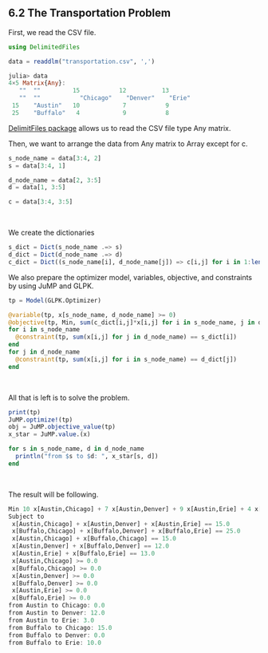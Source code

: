 ## 6.2 The Transportation Problem  

First, we read the CSV file.  
```julia
using DelimitedFiles

data = readdlm("transportation.csv", ',')
```
```julia
julia> data
4×5 Matrix{Any}:
   ""  ""         15           12          13
   ""  ""           "Chicago"    "Denver"    "Erie"
 15    "Austin"   10            7           9
 25    "Buffalo"   4            9           8
```
[DelimitFiles package](https://docs.julialang.org/en/v1/stdlib/DelimitedFiles/) allows us to read the CSV file type Any matrix.  

Then, we want to arrange the data from Any matrix to Array except for c.  
```julia
s_node_name = data[3:4, 2]
s = data[3:4, 1]

d_node_name = data[2, 3:5]
d = data[1, 3:5]

c = data[3:4, 3:5]
```
<br>

We create the dictionaries  
```julia
s_dict = Dict(s_node_name .=> s)
d_dict = Dict(d_node_name .=> d)
c_dict = Dict((s_node_name[i], d_node_name[j]) => c[i,j] for i in 1:length(s_node_name), j in 1:length(d_node_name))
```
We also prepare the optimizer model, variables, objective, and constraints by using JuMP and GLPK.  
```julia
tp = Model(GLPK.Optimizer)

@variable(tp, x[s_node_name, d_node_name] >= 0)
@objective(tp, Min, sum(c_dict[i,j]*x[i,j] for i in s_node_name, j in d_node_name))
for i in s_node_name
  @constraint(tp, sum(x[i,j] for j in d_node_name) == s_dict[i])
end
for j in d_node_name
  @constraint(tp, sum(x[i,j] for i in s_node_name) == d_dict[j])
end
```
<br>

All that is left is to solve the problem.  
```julia
print(tp)
JuMP.optimize!(tp)
obj = JuMP.objective_value(tp)
x_star = JuMP.value.(x)

for s in s_node_name, d in d_node_name
  println("from $s to $d: ", x_star[s, d])
end
```
<br>

The result will be following.
```julia
Min 10 x[Austin,Chicago] + 7 x[Austin,Denver] + 9 x[Austin,Erie] + 4 x[Buffalo,Chicago] + 9 x[Buffalo,Denver] + 8 x[Buffalo,Erie]
Subject to
 x[Austin,Chicago] + x[Austin,Denver] + x[Austin,Erie] == 15.0
 x[Buffalo,Chicago] + x[Buffalo,Denver] + x[Buffalo,Erie] == 25.0
 x[Austin,Chicago] + x[Buffalo,Chicago] == 15.0
 x[Austin,Denver] + x[Buffalo,Denver] == 12.0
 x[Austin,Erie] + x[Buffalo,Erie] == 13.0
 x[Austin,Chicago] >= 0.0
 x[Buffalo,Chicago] >= 0.0
 x[Austin,Denver] >= 0.0
 x[Buffalo,Denver] >= 0.0
 x[Austin,Erie] >= 0.0
 x[Buffalo,Erie] >= 0.0
from Austin to Chicago: 0.0
from Austin to Denver: 12.0
from Austin to Erie: 3.0
from Buffalo to Chicago: 15.0
from Buffalo to Denver: 0.0
from Buffalo to Erie: 10.0
```
<br>
